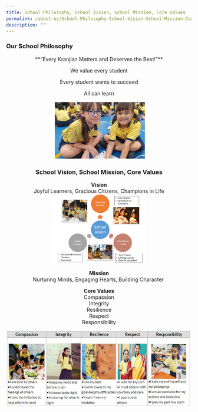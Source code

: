 ```yaml
---
title: School Philosophy, School Vision, School Mission, Core Values
permalink: /about-us/School-Philosophy-School-Vision-School-Mission-Core-Values/
description: ""
---
```

### **Our School Philosophy**

<center>
**“Every Kranjian Matters and Deserves the Best!”**

We value every student  

Every student wants to succeed

All can learn

  
<img style="width:50%;height:50%" src="/images/About%20Us/School%20Philosophy,%20School%20Vis/S1.png">

### **School Vision, School Mission, Core Values**


**Vision**  
Joyful Learners, Gracious Citizens, Champions in Life  
<img style="width:50%;height:50%" src="/images/About%20Us/School%20Philosophy,%20School%20Vis/S2.png"> 
  
**Mission**  
Nurturing Minds, Engaging Hearts, Building Character   
  
**Core Values**  
Compassion  
Integrity  
Resilience  
Respect  
Responsibility

![](/images/About%20Us/School%20Philosophy,%20School%20Vis/S3.jpg)
</center>